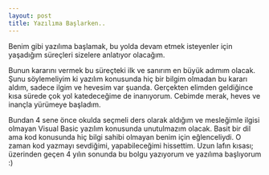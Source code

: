 ```yaml
---
layout: post
title: Yazılıma Başlarken..
---
```


Benim gibi yazılıma başlamak, bu yolda devam etmek isteyenler için yaşadığım süreçleri sizelere anlatıyor olacağım.



Bunun kararını vermek bu süreçteki ilk ve sanırım en büyük adımım olacak.
Şunu söylemeliyim ki yazılım konusunda hiç bir bilgim olmadan bu kararı aldım, sadece ilgim ve hevesim var şuanda. 
Gerçekten elimden geldiğince kısa sürede çok yol katedeceğime de inanıyorum. 
Cebimde merak, heves ve inançla yürümeye başladım.


Bundan 4 sene önce okulda seçmeli ders olarak aldığım ve mesleğimle ilgisi olmayan Visual Basic yazılım konusunda unutulmazım olacak.
Basit bir dil ama kod konusunda hiç bilgi sahibi olmayan benim için eğlenceliydi. O zaman kod yazmayı sevdiğimi, yapabileceğimi hissettim.
Uzun lafın kısası; üzerinden geçen 4 yılın sonunda bu bolgu yazıyorum ve yazılıma başlıyorum :)



